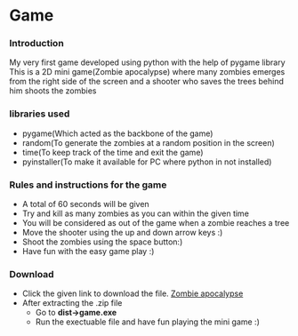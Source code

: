 # Game

### Introduction
My very first game developed using python with the help of pygame library
This is a 2D mini game(Zombie apocalypse) where many zombies emerges from the right side of the screen 
and a shooter who saves the trees behind him shoots the zombies
### libraries used 
- pygame(Which acted as the backbone of the game)
- random(To generate the zombies at a random position in the screen)
- time(To keep track of the time and exit the game)
- pyinstaller(To make it available for PC where python in not installed)
### Rules and instructions for the game
- A total of 60 seconds will be given
- Try and kill as many zombies as you can within the given time
- You will be considered as out of the game when a zombie reaches a tree
- Move the shooter using the up and down arrow keys :)
- Shoot the zombies using the space button:)
- Have fun with the easy game play :)

### Download
- Click the given link to download the file. [Zombie apocalypse](https://drive.google.com/file/d/1w4SNkP3DztwNQjIfd-u0LCUK0u6642OD/view?usp=sharing "Game file")
- After extracting the .zip file
  - Go to **dist->game.exe**
  - Run the exectuable file and have fun playing the mini game :)
